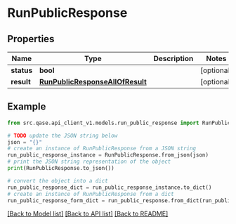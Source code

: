 # RunPublicResponse


## Properties

Name | Type | Description | Notes
------------ | ------------- | ------------- | -------------
**status** | **bool** |  | [optional] 
**result** | [**RunPublicResponseAllOfResult**](RunPublicResponseAllOfResult.md) |  | [optional] 

## Example

```python
from src.qase.api_client_v1.models.run_public_response import RunPublicResponse

# TODO update the JSON string below
json = "{}"
# create an instance of RunPublicResponse from a JSON string
run_public_response_instance = RunPublicResponse.from_json(json)
# print the JSON string representation of the object
print(RunPublicResponse.to_json())

# convert the object into a dict
run_public_response_dict = run_public_response_instance.to_dict()
# create an instance of RunPublicResponse from a dict
run_public_response_form_dict = run_public_response.from_dict(run_public_response_dict)
```
[[Back to Model list]](../README.md#documentation-for-models) [[Back to API list]](../README.md#documentation-for-api-endpoints) [[Back to README]](../README.md)


